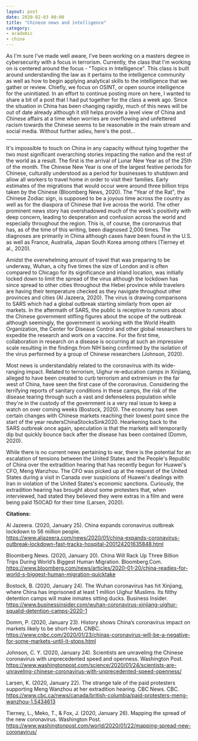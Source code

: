 ```yaml
---
layout: post
date: 2020-02-03 00:00
title: "Chinese news and intelligence"
category:
- academic
- china
---
```


As I'm sure I've made well aware, I've been working on a masters degree in cybersecurity with a focus in terrorism. Currently, the class that I'm working on is centered around the focus - "Topics in Intelligence". This class is built around understanding the law as it pertains to the intelligence community as well as how to begin applying analytical skills to the intelligence that we gather or review. Chiefly, we focus on OSINT, or open source intelligence for the uninitiated. In an effort to continue posting more on here, I wanted to share a bit of a post that I had put together for the class a week ago. Since the situation in China has been changing rapidly, much of this news will be out of date already although it still helps provide a level view of China and Chinese affairs at a time when worries are overflowing and unfettered racism towards the Chinese seems to be reasonable in the main stream and social media. Without further adieu, here's the post...
<!--more-->
---

It's impossible to touch on China in any capacity without tying together the two most significant overarching stories impacting the nation and the rest of the world as a result. The first is the arrival of Lunar New Year as of the 25th of the month. The Chinese New Year is one of the largest festive periods for Chinese, culturally understood as a period for businesses to shutdown and allow all workers to travel home in order to visit their families. Early estimates of the migrations that would occur were around three billion trips taken by the Chinese (Bloomberg News, 2020). The "Year of the Rat", the Chinese Zodiac sign, is supposed to be a joyous time across the country as well as for the diaspora of Chinese that live across the world. The other prominent news story has overshadowed much of the week's positivity with deep concern, leading to desperation and confusion across the world and especially throughout the region. This is, of course, the coronavirus that has, as of the time of this writing, been diagnosed 2,000 times. The diagnoses are primarily in China although cases have been found in the U.S. as well as France, Australia, Japan South Korea among others (Tierney et al., 2020). 

Amidst the overwhelming amount of travel that was preparing to be underway, Wuhan, a city five times the size of London and is often compared to Chicago for its significance and inland location, was initially locked down to limit the spread of the virus although the lockdown has since spread to other cities throughout the Hebei province while travelers are having their temperature checked as they navigate throughout other provinces and cities (Al Jazeera, 2020). The virus is drawing comparisons to SARS which had a global outbreak starting similarly from open air markets. In the aftermath of SARS, the public is receptive to rumors about the Chinese government stifling figures about the scope of the outbreak although seemingly, the government is working with the World Health Organization, the Center for Disease Control and other global researchers to expedite the research and work on a vaccine. For the first time, collaboration in research on a disease is occurring at such an impressive scale resulting in the findings from NIH being confirmed by the isolation of the virus performed by a group of Chinese researchers (Johnson, 2020). 

Most news is understandably related to the coronavirus with its wide-ranging impact. Related to terrorism, Uighur re-education camps in Xinjiang, alleged to have been created to curb terrorism and extremism in the far west of China, have seen the first case of the coronavirus. Considering the terrifying reports of sanitary conditions in these camps, the risk of the disease tearing through such a vast and defenseless population while they're in the custody of the government is a very real issue to keep a watch on over coming weeks (Bostock, 2020). The economy has seen certain changes with Chinese markets reaching their lowest point since the start of the year reutersChinaStocksSink2020. Hearkening back to the SARS outbreak once again, speculation is that the markets will temporarily dip but quickly bounce back after the disease has been contained (Domm, 2020). 

While there is no current news pertaining to war, there is the potential for an escalation of tensions between the United States and the People's Republic of China over the extradition hearing that has recently begun for Huawei's CFO, Meng Wanzhou. The CFO was picked up at the request of the United States during a visit in Canada over suspicions of Huawei's dealings with Iran in violation of the United States's economic sanctions. Curiously, the extradition hearing has brought about some protesters that, when interviewed, had stated they believed they were extras in a film and were being paid 150CAD for their time (Larsen, 2020). 

**Citations:**

Al Jazeera. (2020, January 25). China expands coronavirus outbreak lockdown to 56 million people. <https://www.aljazeera.com/news/2020/01/china-expands-coronavirus-outbreak-lockdown-fast-tracks-hospital-200124201635848.html>

Bloomberg News. (2020, January 20). China Will Rack Up Three Billion Trips During World’s Biggest Human Migration. Bloomberg.Com. <https://www.bloomberg.com/news/articles/2020-01-20/china-readies-for-world-s-biggest-human-migration-quicktake>

Bostock, B. (2020, January 24). The Wuhan coronavirus has hit Xinjiang, where China has imprisoned at least 1 million Uighur Muslims. Its filthy detention camps will make inmates sitting ducks. Business Insider. <https://www.businessinsider.com/wuhan-coronavirus-xinjiang-uighur-squalid-detention-camps-2020-1>

Domm, P. (2020, January 23). History shows China’s coronavirus impact on markets likely to be short-lived. CNBC. <https://www.cnbc.com/2020/01/23/chinas-coronavirus-will-be-a-negative-for-some-markets-until-it-stops.html>

Johnson, C. Y. (2020, January 24). Scientists are unraveling the Chinese coronavirus with unprecedented speed and openness. Washington Post. <https://www.washingtonpost.com/science/2020/01/24/scientists-are-unraveling-chinese-coronavirus-with-unprecedented-speed-openness/>

Larsen, K. (2020, January 22). The strange tale of the paid protesters supporting Meng Wanzhou at her extradition hearing. CBC News. CBC. <https://www.cbc.ca/news/canada/british-columbia/paid-protesters-meng-wanzhou-1.5434613>

Tierney, L., Meko, T., & Fox, J. (2020, January 26). Mapping the spread of the new coronavirus. Washington Post. <https://www.washingtonpost.com/world/2020/01/22/mapping-spread-new-coronavirus/>
